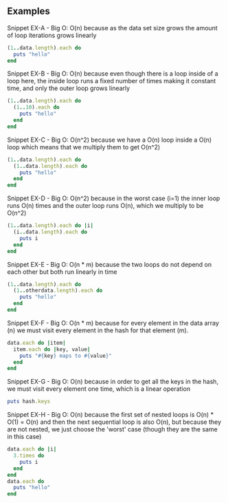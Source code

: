 ## Examples

Snippet EX-A - Big O: O(n) because as the data set size grows the amount of loop iterations grows linearly
```ruby
(1..data.length).each do
  puts "hello"
end
```

Snippet EX-B - Big O: O(n) because even though there is a loop inside of a loop here, the inside loop runs a fixed number of times making it constant time, and only the outer loop grows linearly
```ruby
(1..data.length).each do
  (1..10).each do
    puts "hello"
  end
end
```

Snippet EX-C - Big O: O(n^2) because we have a O(n) loop inside a O(n) loop which means that we multiply them to get O(n^2)
```ruby
(1..data.length).each do
  (1..data.length).each do
    puts "hello"
  end
end
```

Snippet EX-D - Big O: O(n^2) because in the worst case (i=1) the inner loop runs O(n) times and the outer loop runs O(n), which we multiply to be O(n^2)
```ruby
(1..data.length).each do |i|
  (i..data.length).each do
    puts i
  end
end
```

Snippet EX-E - Big O: O(n * m) because the two loops do not depend on each other but both run linearly in time
```ruby
(1..data.length).each do
  (1..otherdata.length).each do
    puts "hello"
  end
end
```

Snippet EX-F - Big O: O(n * m) because for every element in the data array (n) we must visit every element in the hash for that element (m).
```ruby
data.each do |item|
  item.each do |key, value|
    puts "#{key} maps to #{value}"
  end
end
```

Snippet EX-G - Big O: O(n) because in order to get all the keys in the hash, we must visit every element one time, which is a linear operation
```ruby
puts hash.keys
```

Snippet EX-H - Big O: O(n) because the first set of nested loops is O(n) * O(1) = O(n) and then the next sequential loop is also O(n), but because they are not nested, we just choose the 'worst' case (though they are the same in this case)
```ruby
data.each do |i|
  3.times do
    puts i
  end
end
data.each do
  puts "hello"
end
```
